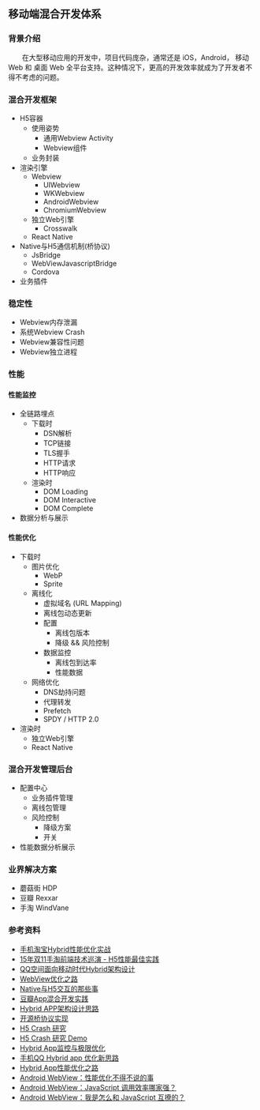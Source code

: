 ## 移动端混合开发体系
### 背景介绍
&emsp;&emsp;在大型移动应用的开发中，项目代码庞杂，通常还是 iOS，Android， 移动 Web 和 桌面 Web 全平台支持。这种情况下，更高的开发效率就成为了开发者不得不考虑的问题。

### 混合开发框架
- H5容器
  - 使用姿势
    - 通用Webview Activity
    - Webview组件
  - 业务封装
- 渲染引擎
  - Webview
    - UIWebview
    - WKWebview
    - AndroidWebview
    - ChromiumWebview
  - 独立Web引擎
    - Crosswalk
  - React Native
- Native与H5通信机制(桥协议)
  - JsBridge
  - WebViewJavascriptBridge
  - Cordova
- 业务插件

### 稳定性
- Webview内存泄漏
- 系统Webview Crash
- Webview兼容性问题
- Webview独立进程

### 性能
#### 性能监控
- 全链路埋点
  - 下载时
    - DSN解析
    - TCP链接
    - TLS握手
    - HTTP请求
    - HTTP响应
  - 渲染时
    - DOM Loading
    - DOM Interactive
    - DOM Complete
- 数据分析与展示

#### 性能优化
- 下载时
  - 图片优化
    - WebP
    - Sprite
  - 离线化
    - 虚拟域名 (URL Mapping)
    - 离线包动态更新
    - 配置
      - 离线包版本
      - 降级 && 风险控制
    - 数据监控
      - 离线包到达率
      - 性能数据
  - 网络优化
    - DNS劫持问题
    - 代理转发
    - Prefetch
    - SPDY / HTTP 2.0
- 渲染时
  - 独立Web引擎
  - React Native

### 混合开发管理后台
- 配置中心
  - 业务插件管理
  - 离线包管理
  - 风险控制
    - 降级方案
    - 开关
- 性能数据分析展示


### 业界解决方案
- 蘑菇街 HDP
- 豆瓣 Rexxar
- 手淘 WindVane

### 参考资料
- [手机淘宝Hybrid性能优化实战](https://pan.baidu.com/s/1geF4YJ5)
- [15年双11手淘前端技术巡演 - H5性能最佳实践](https://github.com/amfe/article/issues/21)
- [QQ空间面向移动时代Hybrid架构设计](http://dwz.cn/43RS7Z)
- [WebView优化之路](http://xunhou.me/webview-optimum/)
- [Native与H5交互的那些事](http://zhengxiaoyong.me/2016/04/20/Native%E4%B8%8EH5%E4%BA%A4%E4%BA%92%E7%9A%84%E9%82%A3%E4%BA%9B%E4%BA%8B/)
- [豆瓣App混合开发实践](http://mp.weixin.qq.com/s?__biz=MzA3ODg4MDk0Ng==&mid=403327635&idx=1&sn=e95eaa8f25c206385bc6451af92829ef#rd)
- [Hybrid APP架构设计思路](http://itindex.net/detail/55039-hybrid-app-%E6%9E%B6%E6%9E%84)
- [开源桥协议实现](https://github.com/chemdemo/hybrid-js)
- [H5 Crash 研究](http://www.barretlee.com/blog/2016/05/30/h5-crash-research/)
- [H5 Crash 研究 Demo](https://github.com/barretlee/h5crash)
- [Hybrid App监控与极限优化](http://imweb.io/topic/56362f3209e01a534b461eb9)
- [手机QQ Hybrid app 优化新思路](http://www.infoq.com/cn/presentations/alloykit-qq-hybrid-app-optimizing-ideas)
- [Hybrid App性能优化之路](http://velocity.oreilly.com.cn/2015/ppts/zengjian.pdf)
- [Android WebView：性能优化不得不说的事](http://motalks.cn/2016/09/11/Android-WebView-JavaScript-3/)
- [Android WebView：JavaScript 调用效率哪家强？](http://motalks.cn/2016/08/14/Android-WebView-JavaScript-1/)
- [Android WebView：我是怎么和 JavaScript 互撩的？](http://motalks.cn/2016/08/27/Android-WebView-JavaScript-2/)
